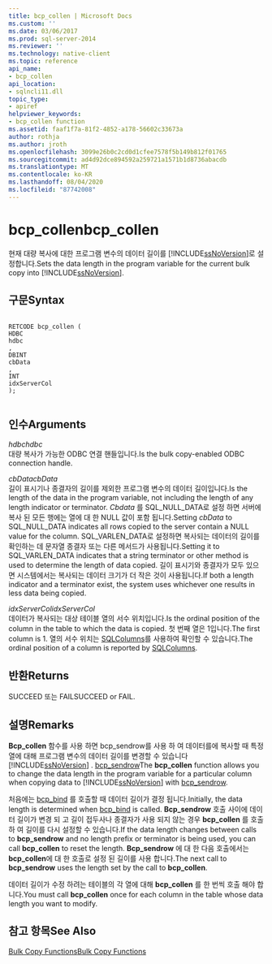 ```yaml
---
title: bcp_collen | Microsoft Docs
ms.custom: ''
ms.date: 03/06/2017
ms.prod: sql-server-2014
ms.reviewer: ''
ms.technology: native-client
ms.topic: reference
api_name:
- bcp_collen
api_location:
- sqlncli11.dll
topic_type:
- apiref
helpviewer_keywords:
- bcp_collen function
ms.assetid: faaf1f7a-81f2-4852-a178-56602c33673a
author: rothja
ms.author: jroth
ms.openlocfilehash: 3099e26b0c2cd0d1cfee7578f5b149b812f01765
ms.sourcegitcommit: ad4d92dce894592a259721a1571b1d8736abacdb
ms.translationtype: MT
ms.contentlocale: ko-KR
ms.lasthandoff: 08/04/2020
ms.locfileid: "87742008"
---
```

# <a name="bcp_collen"></a><span data-ttu-id="5eeff-102">bcp_collen</span><span class="sxs-lookup"><span data-stu-id="5eeff-102">bcp_collen</span></span>
  <span data-ttu-id="5eeff-103">현재 대량 복사에 대한 프로그램 변수의 데이터 길이를 [!INCLUDE[ssNoVersion](../../includes/ssnoversion-md.md)]로 설정합니다.</span><span class="sxs-lookup"><span data-stu-id="5eeff-103">Sets the data length in the program variable for the current bulk copy into [!INCLUDE[ssNoVersion](../../includes/ssnoversion-md.md)].</span></span>  
  
## <a name="syntax"></a><span data-ttu-id="5eeff-104">구문</span><span class="sxs-lookup"><span data-stu-id="5eeff-104">Syntax</span></span>  
  
```  
  
RETCODE bcp_collen (  
HDBC   
hdbc  
,  
DBINT   
cbData  
,  
INT   
idxServerCol  
);  
  
```  
  
## <a name="arguments"></a><span data-ttu-id="5eeff-105">인수</span><span class="sxs-lookup"><span data-stu-id="5eeff-105">Arguments</span></span>  
 <span data-ttu-id="5eeff-106">*hdbc*</span><span class="sxs-lookup"><span data-stu-id="5eeff-106">*hdbc*</span></span>  
 <span data-ttu-id="5eeff-107">대량 복사가 가능한 ODBC 연결 핸들입니다.</span><span class="sxs-lookup"><span data-stu-id="5eeff-107">Is the bulk copy-enabled ODBC connection handle.</span></span>  
  
 <span data-ttu-id="5eeff-108">*cbData*</span><span class="sxs-lookup"><span data-stu-id="5eeff-108">*cbData*</span></span>  
 <span data-ttu-id="5eeff-109">길이 표시기나 종결자의 길이를 제외한 프로그램 변수의 데이터 길이입니다.</span><span class="sxs-lookup"><span data-stu-id="5eeff-109">Is the length of the data in the program variable, not including the length of any length indicator or terminator.</span></span> <span data-ttu-id="5eeff-110">*Cbdata* 를 SQL_NULL_DATA로 설정 하면 서버에 복사 된 모든 행에는 열에 대 한 NULL 값이 포함 됩니다.</span><span class="sxs-lookup"><span data-stu-id="5eeff-110">Setting *cbData* to SQL_NULL_DATA indicates all rows copied to the server contain a NULL value for the column.</span></span> <span data-ttu-id="5eeff-111">SQL_VARLEN_DATA로 설정하면 복사되는 데이터의 길이를 확인하는 데 문자열 종결자 또는 다른 메서드가 사용됩니다.</span><span class="sxs-lookup"><span data-stu-id="5eeff-111">Setting it to SQL_VARLEN_DATA indicates that a string terminator or other method is used to determine the length of data copied.</span></span> <span data-ttu-id="5eeff-112">길이 표시기와 종결자가 모두 있으면 시스템에서는 복사되는 데이터 크기가 더 작은 것이 사용됩니다.</span><span class="sxs-lookup"><span data-stu-id="5eeff-112">If both a length indicator and a terminator exist, the system uses whichever one results in less data being copied.</span></span>  
  
 <span data-ttu-id="5eeff-113">*idxServerCol*</span><span class="sxs-lookup"><span data-stu-id="5eeff-113">*idxServerCol*</span></span>  
 <span data-ttu-id="5eeff-114">데이터가 복사되는 대상 테이블 열의 서수 위치입니다.</span><span class="sxs-lookup"><span data-stu-id="5eeff-114">Is the ordinal position of the column in the table to which the data is copied.</span></span> <span data-ttu-id="5eeff-115">첫 번째 열은 1입니다.</span><span class="sxs-lookup"><span data-stu-id="5eeff-115">The first column is 1.</span></span> <span data-ttu-id="5eeff-116">열의 서수 위치는 [SQLColumns](../native-client-odbc-api/sqlcolumns.md)를 사용하여 확인할 수 있습니다.</span><span class="sxs-lookup"><span data-stu-id="5eeff-116">The ordinal position of a column is reported by [SQLColumns](../native-client-odbc-api/sqlcolumns.md).</span></span>  
  
## <a name="returns"></a><span data-ttu-id="5eeff-117">반환</span><span class="sxs-lookup"><span data-stu-id="5eeff-117">Returns</span></span>  
 <span data-ttu-id="5eeff-118">SUCCEED 또는 FAIL</span><span class="sxs-lookup"><span data-stu-id="5eeff-118">SUCCEED or FAIL.</span></span>  
  
## <a name="remarks"></a><span data-ttu-id="5eeff-119">설명</span><span class="sxs-lookup"><span data-stu-id="5eeff-119">Remarks</span></span>  
 <span data-ttu-id="5eeff-120">**Bcp_collen** 함수를 사용 하면 bcp_sendrow를 사용 하 여 데이터를에 복사할 때 특정 열에 대해 프로그램 변수의 데이터 길이를 변경할 수 있습니다 [!INCLUDE[ssNoVersion](../../includes/ssnoversion-md.md)] . [bcp_sendrow](bcp-sendrow.md)</span><span class="sxs-lookup"><span data-stu-id="5eeff-120">The **bcp_collen** function allows you to change the data length in the program variable for a particular column when copying data to [!INCLUDE[ssNoVersion](../../includes/ssnoversion-md.md)] with [bcp_sendrow](bcp-sendrow.md).</span></span>  
  
 <span data-ttu-id="5eeff-121">처음에는 [bcp_bind](bcp-bind.md) 를 호출할 때 데이터 길이가 결정 됩니다.</span><span class="sxs-lookup"><span data-stu-id="5eeff-121">Initially, the data length is determined when [bcp_bind](bcp-bind.md) is called.</span></span> <span data-ttu-id="5eeff-122">**Bcp_sendrow** 호출 사이에 데이터 길이가 변경 되 고 길이 접두사나 종결자가 사용 되지 않는 경우 **bcp_collen** 를 호출 하 여 길이를 다시 설정할 수 있습니다.</span><span class="sxs-lookup"><span data-stu-id="5eeff-122">If the data length changes between calls to **bcp_sendrow** and no length prefix or terminator is being used, you can call **bcp_collen** to reset the length.</span></span> <span data-ttu-id="5eeff-123">**Bcp_sendrow** 에 대 한 다음 호출에서는 **bcp_collen**에 대 한 호출로 설정 된 길이를 사용 합니다.</span><span class="sxs-lookup"><span data-stu-id="5eeff-123">The next call to **bcp_sendrow** uses the length set by the call to **bcp_collen**.</span></span>  
  
 <span data-ttu-id="5eeff-124">데이터 길이가 수정 하려는 테이블의 각 열에 대해 **bcp_collen** 를 한 번씩 호출 해야 합니다.</span><span class="sxs-lookup"><span data-stu-id="5eeff-124">You must call **bcp_collen** once for each column in the table whose data length you want to modify.</span></span>  
  
## <a name="see-also"></a><span data-ttu-id="5eeff-125">참고 항목</span><span class="sxs-lookup"><span data-stu-id="5eeff-125">See Also</span></span>  
 [<span data-ttu-id="5eeff-126">Bulk Copy Functions</span><span class="sxs-lookup"><span data-stu-id="5eeff-126">Bulk Copy Functions</span></span>](sql-server-driver-extensions-bulk-copy-functions.md)  
  
  
